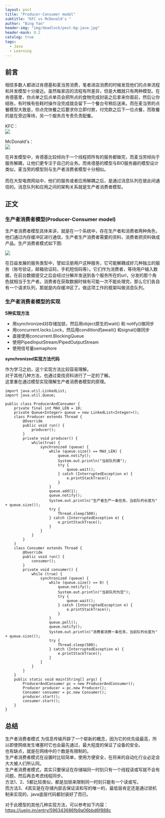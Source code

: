 ```yaml
---
layout: post
title: "Producer-Consumer model"
subtitle: "KFC vs McDonald's "
author: "Bing Yan"
header-img: "img/deadlock/post-bg-java.jpg"
header-mask: 0.2
catalog: true
tags:
  - Java
  - Learning
---
```

## 前言
相信多数人都进过肯德基和麦当劳消费，笔者进店消费的时候发现他们的点单流程和并发模型十分接近。虽然每家店的流程有所差异，但是大概就只有两种模型。在肯德基里，你点单之后点单员会把所点的食物完成封装之后拿来你面前，然后让你结账，有时候有些耗时操作没完成就会留下一个餐台号稍后送来。而在麦当劳的点餐模型大致是，你点完快餐之后要求你立即付款，付完款之后下一位点餐，而取餐的是在旁边等待，另一个服务员专责负责配餐。

KFC：<br/>
![](/img/producer/KFC.png)

McDonald's：<br/>
![](/img/producer/McDonald.png)

在并发模型中，肯德基比较倾向于一个线程把所有的服务都做完，而麦当劳倾向于服务解耦，让他们更专注于自己的业务。而肯德基的模型与BIO服务器的模型设计类似，麦当劳的模型则与生产者消费者模型十分相似。<br/>
<br/>
而在大型电商网站中，他们的服务或者应用解耦之后，是通过消息队列在彼此间通信的。消息队列和应用之间的架构关系就是生产者消费者模型。

## 正文
### 生产者消费者模型(Producer-Consumer model)

生产者消费者模型具体来讲，就是在一个系统中，存在生产者和消费者两种角色，他们通过内存缓冲区进行通信，生产者生产消费者需要的资料，消费者把资料做成产品。生产消费者模式如下图: 

![](/img/producer/model.png)

在日益发展的服务类型中，譬如注册用户这种服务，它可能解耦成好几种独立的服务（账号验证，邮箱验证码，手机短信码等）。它们作为消费者，等待用户输入数据，在前台数据提交之后会经过分解并发送到各个服务所在的url，分发的那个角色就相当于生产者。消费者在获取数据时候有可能一次不能处理完，那么它们各自有一个请求队列，那就是内存缓冲区了。做这项工作的框架叫做消息队列。

### 生产者消费者模型的实现
**5种实现方法**

*   用synchronized对存储加锁，然后用object原生的wait() 和 notify()做同步
*   用concurrent.locks.Lock，然后用condition的await() 和signal()做同步
*   直接使用concurrent.BlockingQueue
*   使用PipedInputStream/PipedOutputStream
*   使用信号量semaphore


**synchronized实现方法代码**

作为学习之初，这个实现方法比较容易理解。<br/>
对于其他几种方法，也通过查找资料进行了一定的了解。<br/>
这里重在通过模型实现理解生产者消费者模型的原理。

```
import java.util.LinkedList;
import java.util.Queue;

public class ProducerAndConsumer {
    private final int MAX_LEN = 10;
    private Queue<Integer> queue = new LinkedList<Integer>();
    class Producer extends Thread {
        @Override
        public void run() {
            producer();
        }
        private void producer() {
            while(true) {
                synchronized (queue) {
                    while (queue.size() == MAX_LEN) {
                        queue.notify();
                        System.out.println("当前队列满");
                        try {
                            queue.wait();
                        } catch (InterruptedException e) {
                            e.printStackTrace();
                        }
                    }
                    queue.add(1);
                    queue.notify();
                    System.out.println("生产者生产一条任务，当前队列长度为" + queue.size());
                    try {
                        Thread.sleep(500);
                    } catch (InterruptedException e) {
                        e.printStackTrace();
                    }
                }
            }
        }
    }
    class Consumer extends Thread {
        @Override
        public void run() {
            consumer();
        }
        private void consumer() {
            while (true) {
                synchronized (queue) {
                    while (queue.size() == 0) {
                        queue.notify();
                        System.out.println("当前队列为空");
                        try {
                            queue.wait();
                        } catch (InterruptedException e) {
                            e.printStackTrace();
                        }
                    }
                    queue.poll();
                    queue.notify();
                    System.out.println("消费者消费一条任务，当前队列长度为" + queue.size());
                    try {
                        Thread.sleep(500);
                    } catch (InterruptedException e) {
                        e.printStackTrace();
                    }
                }
            }
        }
    }
    public static void main(String[] args) {
        ProducerAndConsumer pc = new ProducerAndConsumer();
        Producer producer = pc.new Producer();
        Consumer consumer = pc.new Consumer();
        producer.start();
        consumer.start();
    }
}
```

## 总结
生产者消费者模式 为信息传输开辟了一个崭新的概念，因为它的优先级最高，所以即使网络发生堵塞时它也会最先通过，最大程度的保证了设备的安全。<br/>
也有缺点，就是在网络中的个数是有限制的。<br/>
生产者消费者模式在设置时比较简单，使用方便安全，在将来的自动化行业必定会大大被人们所认同。<br/>
生产者消费者模式，其实只要保证在存储端同一时刻只有一个线程读或写就不会有问题，然后再去考虑线程同步。<br/>
方法1、2、5都比较类似，都是加锁来限制同一时刻只能有一个读或写。<br/>
而方法3、4其实是在存储内部去保证读和写的唯一的，最低层肯定还是通过锁机制来实现的，java底层代码都封装好了而已。<br/>

对于此模型的其他几种实现方法，可以参考如下内容：<br/>
https://juejin.im/entry/596343686fb9a06bbd6f888c
